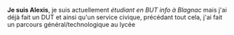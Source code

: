 **Je suis Alexis**,
je suis actuellement _étudiant en BUT info à Blagnac_
mais j'ai déjà fait un DUT et ainsi qu'un service civique,
précédant tout cela, j'ai fait un parcours général/technologique au lycée